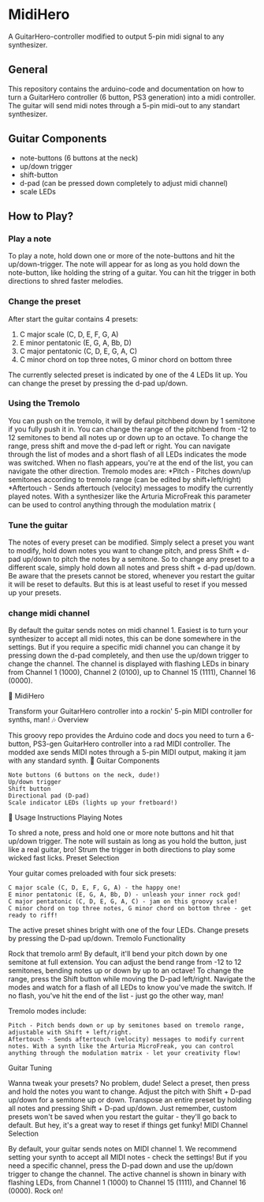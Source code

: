 # MidiHero
A GuitarHero-controller modified to output 5-pin midi signal to any synthesizer.


## General
This repository contains the arduino-code and documentation on how to turn a GuitarHero controller (6 button, PS3 generation) into a midi controller. The guitar will send midi notes through a 5-pin midi-out to any standart synthesizer.

## Guitar Components
* note-buttons (6 buttons at the neck)
* up/down trigger
* shift-button
* d-pad (can be pressed down completely to adjust midi channel)
* scale LEDs

## How to Play?
### Play a note
To play a note, hold down one or more of the note-buttons and hit the up/down-trigger. The note will appear for as long as you hold down the note-button, like holding the string of a guitar. You can hit the trigger in both directions to shred faster melodies. 

### Change the preset
After start the guitar contains 4 presets:
1. C major scale (C, D, E, F, G, A)
2. E minor pentatonic (E, G, A, Bb, D)
3. C major pentatonic (C, D, E, G, A, C)
4. C minor chord on top three notes, G minor chord on bottom three

The currently selected preset is indicated by one of the 4 LEDs lit up. You can change the preset by pressing the d-pad up/down.

### Using the Tremolo
You can push on the tremolo, it will by defaul pitchbend down by 1 semitone if you fully push it in. You can change the range of the pitchbend from -12 to 12 semitones to bend all notes up or down up to an octave. To change the range, press shift and move the d-pad left or right. You can navigate through the list of modes and a short flash of all LEDs indicates the mode was switched. When no flash appears, you're at the end of the list, you can navigate the other direction.
Tremolo modes are:
*Pitch - Pitches down/up semitones according to tremolo range (can be edited by shift+left/right)
*Aftertouch - Sends aftertouch (velocity) messages to modify the currently played notes. With a synthesizer like the Arturia MicroFreak this parameter can be used to control anything through the modulation matrix (

### Tune the guitar
The notes of every preset can be modified. Simply select a preset you want to modify, hold down notes you want to change pitch, and press Shift + d-pad up/down to pitch the notes by a semitone. So to change any preset to a different scale, simply hold down all notes and press shift + d-pad up/down. Be aware that the presets cannot be stored, whenever you restart the guitar it will be reset to defaults. But this is at least useful to reset if you messed up your presets.

### change midi channel
By default the guitar sends notes on midi channel 1. Easiest is to turn your synthesizer to accept all midi notes, this can be done somewhere in the settings. But if you require a specific midi channel you can change it by pressing down the d-pad completely, and then use the up/down trigger to change the channel. The channel is displayed with flashing LEDs in binary from Channel 1 (1000), Channel  2 (0100), up to Channel 15 (1111), Channel 16 (0000).


🎸 MidiHero

Transform your GuitarHero controller into a rockin' 5-pin MIDI controller for synths, man!
🎶 Overview

This groovy repo provides the Arduino code and docs you need to turn a 6-button, PS3-gen GuitarHero controller into a rad MIDI controller. The modded axe sends MIDI notes through a 5-pin MIDI output, making it jam with any standard synth.
🎸 Guitar Components

    Note buttons (6 buttons on the neck, dude!)
    Up/down trigger
    Shift button
    Directional pad (D-pad)
    Scale indicator LEDs (lights up your fretboard!)

🤘 Usage Instructions
Playing Notes

To shred a note, press and hold one or more note buttons and hit that up/down trigger. The note will sustain as long as you hold the button, just like a real guitar, bro! Strum the trigger in both directions to play some wicked fast licks.
Preset Selection

Your guitar comes preloaded with four sick presets:

    C major scale (C, D, E, F, G, A) - the happy one!
    E minor pentatonic (E, G, A, Bb, D) - unleash your inner rock god!
    C major pentatonic (C, D, E, G, A, C) - jam on this groovy scale!
    C minor chord on top three notes, G minor chord on bottom three - get ready to riff!

The active preset shines bright with one of the four LEDs. Change presets by pressing the D-pad up/down.
Tremolo Functionality

Rock that tremolo arm! By default, it'll bend your pitch down by one semitone at full extension. You can adjust the bend range from -12 to 12 semitones, bending notes up or down by up to an octave! To change the range, press the Shift button while moving the D-pad left/right. Navigate the modes and watch for a flash of all LEDs to know you've made the switch. If no flash, you've hit the end of the list - just go the other way, man!

Tremolo modes include:

    Pitch - Pitch bends down or up by semitones based on tremolo range, adjustable with Shift + left/right.
    Aftertouch - Sends aftertouch (velocity) messages to modify current notes. With a synth like the Arturia MicroFreak, you can control anything through the modulation matrix - let your creativity flow!

Guitar Tuning

Wanna tweak your presets? No problem, dude! Select a preset, then press and hold the notes you want to change. Adjust the pitch with Shift + D-pad up/down for a semitone up or down. Transpose an entire preset by holding all notes and pressing Shift + D-pad up/down. Just remember, custom presets won't be saved when you restart the guitar - they'll go back to default. But hey, it's a great way to reset if things get funky!
MIDI Channel Selection

By default, your guitar sends notes on MIDI channel 1. We recommend setting your synth to accept all MIDI notes - check the settings! But if you need a specific channel, press the D-pad down and use the up/down trigger to change the channel. The active channel is shown in binary with flashing LEDs, from Channel 1 (1000) to Channel 15 (1111), and Channel 16 (0000). Rock on!
